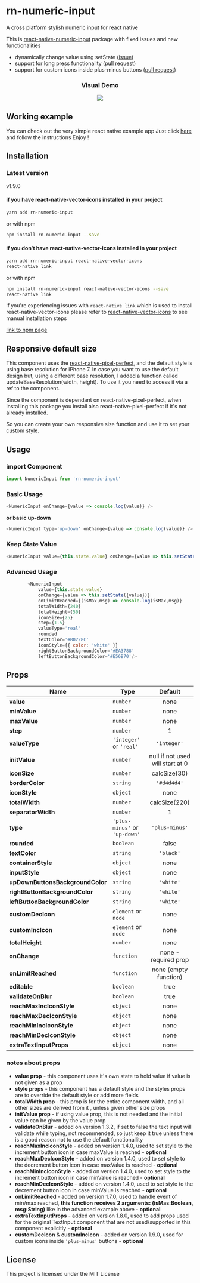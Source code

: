 # rn-numeric-input
A cross platform stylish numeric input for react native

This is [react-native-numeric-input](https://www.npmjs.com/package/react-native-numeric-input) package with fixed issues and new functionalities

- dynamically change value using setState ([issue](https://github.com/himelbrand/react-native-numeric-input/issues/45))
- support for long press functionality ([pull request](https://github.com/himelbrand/react-native-numeric-input/pull/39))
- support for custom icons inside plus-minus buttons ([pull request](https://github.com/himelbrand/react-native-numeric-input/pull/62))

<h3 align="center"><b>Visual Demo</b></h3>
<p align="center">
<img src="https://media.giphy.com/media/4To90hOE71mUTgdBVZ/giphy.gif"/>
</p>

## Working example
You can check out the very simple react native example app
Just click [here](https://github.com/himelbrand/react-native-numeric-input/tree/master/Example) and follow the instructions
Enjoy !

## Installation
### Latest version
v1.9.0
#### if you have react-native-vector-icons installed in your project
```bash
yarn add rn-numeric-input
```
or with npm
```bash
npm install rn-numeric-input --save
```
#### if you don't have react-native-vector-icons installed in your project
```bash
yarn add rn-numeric-input react-native-vector-icons
react-native link
```

or with npm

```bash
npm install rn-numeric-input react-native-vector-icons --save
react-native link
```
if you're experiencing issues with `react-native link` which is used to install react-native-vector-icons
please refer to [react-native-vector-icons](https://github.com/oblador/react-native-vector-icons) to see manual installation steps

[link to npm page](https://www.npmjs.com/package/rn-numeric-input)

## Responsive default size

This component uses the [react-native-pixel-perfect](https://www.npmjs.com/package/react-native-pixel-perfect), and the default style is using base resolution for iPhone 7.
In case you want to use the default design but, using a different base resolution, I added a function called updateBaseResolution(width, height).
To use it you need to access it via a ref to the component.

Since the component is dependant on react-native-pixel-perfect, when installing this package you install also react-native-pixel-perfect if it's not already installed.

So you can create your own responsive size function and use it to set your custom style.

## Usage

### import Component
```javascript
import NumericInput from 'rn-numeric-input'
```
### Basic Usage
```javascript
<NumericInput onChange={value => console.log(value)} />
```

**or basic up-down**

```javascript
<NumericInput type='up-down' onChange={value => console.log(value)} />
```
### Keep State Value
```javascript
<NumericInput value={this.state.value} onChange={value => this.setState({value})} />
```
### Advanced Usage
```javascript
        <NumericInput
            value={this.state.value}
            onChange={value => this.setState({value})}
            onLimitReached={(isMax,msg) => console.log(isMax,msg)}
            totalWidth={240}
            totalHeight={50}
            iconSize={25}
            step={1.5}
            valueType='real'
            rounded
            textColor='#B0228C'
            iconStyle={{ color: 'white' }}
            rightButtonBackgroundColor='#EA3788'
            leftButtonBackgroundColor='#E56B70'/>
```


## Props
Name                                | Type                                | Default
------------------------------------|-------------------------------------|:-------:
**value**                           |`number`                             | none
**minValue**                        |`number`                             | none
**maxValue**                        |`number`                             | none
**step**                            |`number`                             | 1
**valueType**                       |`'integer'` or `'real'`                  | `'integer'`
**initValue**                       |`number`                             | null if not used will start at 0
**iconSize**                        |`number`                             | calcSize(30)
**borderColor**                     |`string`                             | `'#d4d4d4'`
**iconStyle**                       |`object`                             | none
**totalWidth**                      |`number`                             | calcSize(220)
**separatorWidth**                   |`number`                             | 1
**type**                            |`'plus-minus'` or `'up-down'`        | `'plus-minus'`
**rounded**                         |`boolean`                            | false
**textColor**                       |`string`                             | `'black'`
**containerStyle**                  |`object`                             | none
**inputStyle**                      |`object`                             | none
**upDownButtonsBackgroundColor**    |`string`                             | `'white'`
**rightButtonBackgroundColor**      |`string`                             | `'white'`
**leftButtonBackgroundColor**       |`string`                             | `'white'`
**customDecIcon**                   |`element` or `node`                  | none
**customIncIcon**                   |`element` or `node`                  | none
**totalHeight**                     |`number`                             | none
**onChange**                        |`function`                           | none - required prop
**onLimitReached**                  |`function`                           | none (empty function)
**editable**                        |`boolean`                            | true
**validateOnBlur**                  |`boolean`                            | true
**reachMaxIncIconStyle**            |`object`                             | none
**reachMaxDecIconStyle**            |`object`                             | none
**reachMinIncIconStyle**            |`object`                             | none
**reachMinDecIconStyle**            |`object`                             | none
**extraTextInputProps**             |`object`                             | none

### notes about props

* **value prop** - this component uses it's own state to hold value if value is not given as a prop
* **style props** - this component has a default style and the styles props are to override the default style or add more fields
* **totalWidth prop** - this prop is for the entire component width, and all other sizes are derived from it , unless given other size props
* **initValue prop** - if using value prop, this is not needed and the initial value can be given by the value prop
* **validateOnBlur** - added on version 1.3.2, if set to false the text input will validate while typing, not recommended, so just keep it true unless there is a good reason not to use the default functionallity
* **reachMaxIncIconStyle** - added on version 1.4.0, used to set style to the increment button icon in case maxValue is reached - **optional**
* **reachMaxDecIconStyle** - added on version 1.4.0, used to set style to the decrement button icon in case maxValue is reached - **optional**
* **reachMinIncIconStyle** - added on version 1.4.0, used to set style to the increment button icon in case minValue is reached - **optional**
* **reachMinDecIconStyle** - added on version 1.4.0, used to set style to the decrement button icon in case minValue is reached - **optional**
* **onLimitReached** - added on version 1.7.0, used to handle event of min/max reached, **this function receives 2 arguments: (isMas:Boolean, msg:String)** like in the advanced example above - **optional**
* **extraTextInputProps**  - added on version 1.8.0, used to add props used for the original TextInput component that are not used/supported in this component explicitly - **optional**
*  **customDecIcon** & **customIncIcon** - added on version 1.9.0, used for custom icons inside `'plus-minus'` buttons - **optional**

## License
This project is licensed under the MIT License
